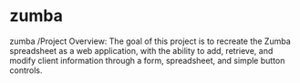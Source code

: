 # zumba
zumba
/Project Overview: The goal of this project is to recreate the Zumba spreadsheet as a web application, with the ability to add, retrieve, and modify client information through a form, spreadsheet, and simple button controls.
